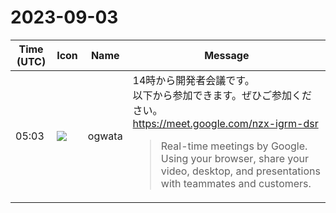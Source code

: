 # 2023-09-03

|Time (UTC)|Icon|Name|Message|
|---|---|---|---|
|05:03|![](https://avatars.slack-edge.com/2019-11-22/845042642576_070441337abaca9fb7b3_72.png)|ogwata|14時から開発者会議です。<br>以下から参加できます。ぜひご参加ください。<br><https://meet.google.com/nzx-igrm-dsr><br><blockquote>Real-time meetings by Google. Using your browser, share your video, desktop, and presentations with teammates and customers.</blockquote>|
